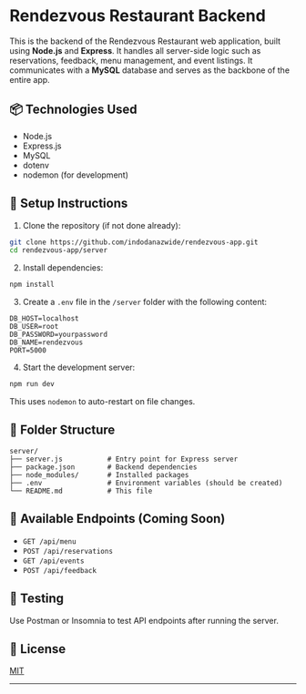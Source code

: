 # Rendezvous Restaurant Backend

This is the backend of the Rendezvous Restaurant web application, built using **Node.js** and **Express**. It handles all server-side logic such as reservations, feedback, menu management, and event listings. It communicates with a **MySQL** database and serves as the backbone of the entire app.

## 📦 Technologies Used

- Node.js
- Express.js
- MySQL
- dotenv
- nodemon (for development)

## 🔧 Setup Instructions

1. Clone the repository (if not done already):

```bash
git clone https://github.com/indodanazwide/rendezvous-app.git
cd rendezvous-app/server
```

2. Install dependencies:

```bash
npm install
```

3. Create a `.env` file in the `/server` folder with the following content:

```env
DB_HOST=localhost
DB_USER=root
DB_PASSWORD=yourpassword
DB_NAME=rendezvous
PORT=5000
```

4. Start the development server:

```bash
npm run dev
```

This uses `nodemon` to auto-restart on file changes.

## 📁 Folder Structure

```
server/
├── server.js           # Entry point for Express server
├── package.json        # Backend dependencies
├── node_modules/       # Installed packages
├── .env                # Environment variables (should be created)
└── README.md           # This file
```

## 🚀 Available Endpoints (Coming Soon)
- `GET /api/menu`
- `POST /api/reservations`
- `GET /api/events`
- `POST /api/feedback`

## 🧪 Testing
Use Postman or Insomnia to test API endpoints after running the server.

## 🪪 License
[MIT](../LICENSE)

---
